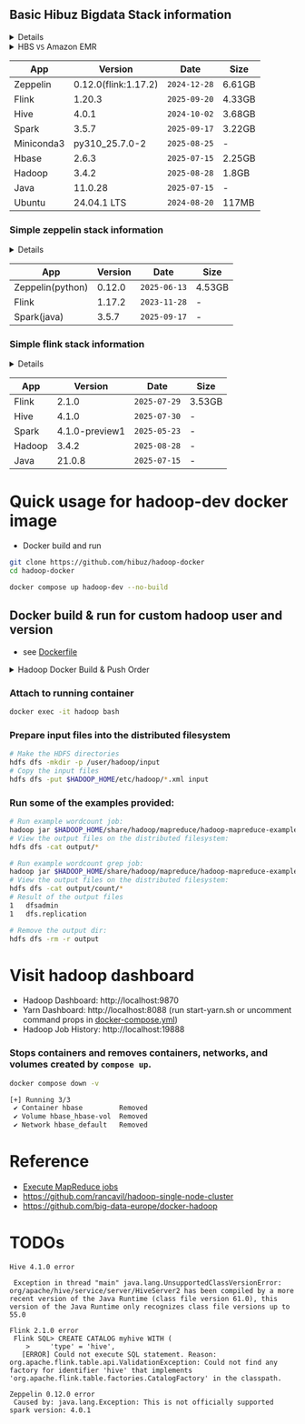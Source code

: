 ## Basic Hibuz Bigdata Stack information
<details><summary>Details</summary>

```bash
# run
cd hadoop-docker/zeppelin
docker compose up --no-build

# attach
docker exec -it zeppelin bash

# ls
hadoop@efa0809b5859:~$ ls -al ~/
drwxr-xr-x 1 hadoop hadoop 4096 Sep 21 01:27 zeppelin-0.12.0
drwxr-xr-x 1 hadoop hadoop 4096 Nov 13  2023 flink-1.17.2
drwxr-xr-x 1 hadoop hadoop 4096 Sep 19 06:47 hive-4.0.1
drwxr-xr-x 1 hadoop hadoop 4096 Sep 19 06:47 spark-3.5.7
drwxr-xr-x 1 hadoop hadoop 4096 Sep 19 06:24 hbase-2.6.3
drwxr-xr-x 1 hadoop hadoop 4096 Sep 21 01:27 hadoop-3.4.2
```
</details>

<details>
<summary>HBS <code>VS</code> Amazon EMR</summary>
<strong>릴리스 정보</strong>
<ul>
  <li>Hibuz`s HBS(0.12.0) <code>2025-09-29</code></li>
  <li>Amazon EMR(7.10.0) <code>2025-08-15</code></li>
</ul>

<strong>EMR 버전 정보</strong>
<ul>
  <li>Zeppelin: 0.11.1</li>
  <li>Flink: 1.20.0-amzn-4</li>
  <li>Hive: 3.1.3-amzn-19</li>
  <li>Spark: 3.5.5-amzn-1</li>
  <li>HBase: 2.6.2-amzn-1</li>
  <li>Hadoop: 3.4.1-amzn-2</li>
  <li>Python: 3.9, 3.11</li>
</ul>
</details>

| App        | Version              | Date         | Size   |
| ---------- | -------------------- | ------------ | ------ |
| Zeppelin   | 0.12.0(flink:1.17.2) | `2024-12-28` | 6.61GB |
| Flink      | 1.20.3               | `2025-09-20` | 4.33GB |
| Hive       | 4.0.1                | `2024-10-02` | 3.68GB |
| Spark      | 3.5.7                | `2025-09-17` | 3.22GB |
| Miniconda3 | py310_25.7.0-2       | `2025-08-25` | -      |
| Hbase      | 2.6.3                | `2025-07-15` | 2.25GB |
| Hadoop     | 3.4.2                | `2025-08-28` | 1.8GB  |
| Java       | 11.0.28              | `2025-07-15` | -      |
| Ubuntu     | 24.04.1 LTS          | `2024-08-20` | 117MB  |

### Simple zeppelin stack information
<details><summary>Details</summary>

```bash
# run
docker run --rm -it -p 8081:8081 -p 9995:9995 -p 18080:18080 --name zeppelin-tmp hibuz/zeppelin-dev:simple
# ls
docker exec -it zeppelin ls -al /home/hadoop
drwxr-xr-x  1 hadoop hadoop 4096 Sep 21 01:23 zeppelin-0.12.0
drwxr-xr-x  1 hadoop hadoop 4096 Nov 13  2023 flink-1.17.2
drwxr-xr-x 13 hadoop hadoop 4096 May 23 06:49 spark-3.5.7
```
</details>

| App              | Version | Date         | Size   |
| ---------------- | ------- | ------------ | ------ |
| Zeppelin(python) | 0.12.0  | `2025-06-13` | 4.53GB |
| Flink            | 1.17.2  | `2023-11-28` | -      |
| Spark(java)      | 3.5.7   | `2025-09-17` | -      |

### Simple flink stack information
<details><summary>Details</summary>

```bash
# run
docker run --rm -it -p 8081:8081 --name flink-tmp hibuz/flink-dev:simple

# ls
docker exec -it flink-tmp ls -al /home/hadoop
drwxr-xr-x 1 hadoop hadoop 4096 Jul 21 12:58 flink-2.1.0
drwxr-xr-x 1 hadoop hadoop 4096 Sep 21 00:39 hive-4.1.0
drwxr-xr-x 1 hadoop hadoop 4096 Jul  8 10:57 spark-4.1.0-preview1
drwxr-xr-x 1 hadoop hadoop 4096 Sep 21 00:48 hadoop-3.4.2
```
</details>

| App        | Version        | Date         | Size   |
| ---------- | -------------- | ------------ | ------ |
| Flink      | 2.1.0          | `2025-07-29` | 3.53GB |
| Hive       | 4.1.0          | `2025-07-30` | -      |
| Spark      | 4.1.0-preview1 | `2025-05-23` | -      |
| Hadoop     | 3.4.2          | `2025-08-28` | -      |
| Java       | 21.0.8         | `2025-07-15` | -      |

# Quick usage for hadoop-dev docker image
- Docker build and run
```bash
git clone https://github.com/hibuz/hadoop-docker
cd hadoop-docker

docker compose up hadoop-dev --no-build
```

## Docker build & run for custom hadoop user and version
- see [Dockerfile](Dockerfile)
<details><summary>Hadoop Docker Build & Push Order</summary>

```bash
# hadoop
hadoop-docker$ docker build -t hibuz/hadoop-dev .
# hbase|spark|hive|flink
hadoop-docker/(hbase|spark|hive|flink)$ docker compose up --build
# flink-base for zeppelin
hadoop-docker/zeppelin$ docker compose build flink-base
# zeppelin
hadoop-docker/zeppelin$ docker compose up --build


# docker taagging & push
docker tag hibuz/hadoop-dev hibuz/hadoop-dev:3.x.x
docker push hibuz/hadoop-dev
docker push hibuz/hadoop-dev:3.x.x
```
</details>


### Attach to running container
```bash
docker exec -it hadoop bash
```

### Prepare input files into the distributed filesystem
```bash
# Make the HDFS directories
hdfs dfs -mkdir -p /user/hadoop/input
# Copy the input files
hdfs dfs -put $HADOOP_HOME/etc/hadoop/*.xml input
```

### Run some of the examples provided:
```bash
# Run example wordcount job:
hadoop jar $HADOOP_HOME/share/hadoop/mapreduce/hadoop-mapreduce-examples-*.jar wordcount input output
# View the output files on the distributed filesystem:
hdfs dfs -cat output/*

# Run example wordcount grep job:
hadoop jar $HADOOP_HOME/share/hadoop/mapreduce/hadoop-mapreduce-examples-*.jar grep input output/count 'dfs[a-z.]+'
# View the output files on the distributed filesystem:
hdfs dfs -cat output/count/*
# Result of the output files 
1	dfsadmin
1	dfs.replication

# Remove the output dir:
hdfs dfs -rm -r output
```

# Visit hadoop dashboard
- Hadoop Dashboard: http://localhost:9870
- Yarn Dashboard: http://localhost:8088 (run start-yarn.sh or uncomment command props in [docker-compose.yml](docker-compose.yml))
- Hadoop Job History: http://localhost:19888

### Stops containers and removes containers, networks, and volumes created by `compose up`.
```bash
docker compose down -v

[+] Running 3/3
 ✔ Container hbase         Removed
 ✔ Volume hbase_hbase-vol  Removed
 ✔ Network hbase_default   Removed
```

# Reference
- [Execute MapReduce jobs](https://hadoop.apache.org/docs/stable/hadoop-project-dist/hadoop-common/SingleCluster.html#Execution)
- https://github.com/rancavil/hadoop-single-node-cluster
- https://github.com/big-data-europe/docker-hadoop

# TODOs
```
Hive 4.1.0 error

 Exception in thread "main" java.lang.UnsupportedClassVersionError: org/apache/hive/service/server/HiveServer2 has been compiled by a more recent version of the Java Runtime (class file version 61.0), this version of the Java Runtime only recognizes class file versions up to 55.0

Flink 2.1.0 error
 Flink SQL> CREATE CATALOG myhive WITH (
    >     'type' = 'hive',
   [ERROR] Could not execute SQL statement. Reason: org.apache.flink.table.api.ValidationException: Could not find any factory for identifier 'hive' that implements 'org.apache.flink.table.factories.CatalogFactory' in the classpath.

Zeppelin 0.12.0 error
 Caused by: java.lang.Exception: This is not officially supported spark version: 4.0.1 
```